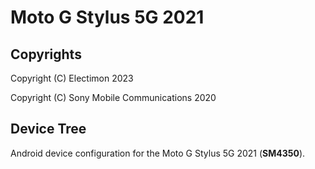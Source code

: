 Moto G Stylus 5G 2021
============

## Copyrights
Copyright (C) Electimon 2023

Copyright (C) Sony Mobile Communications 2020

## Device Tree

Android device configuration for the Moto G Stylus 5G 2021 (**SM4350**).
